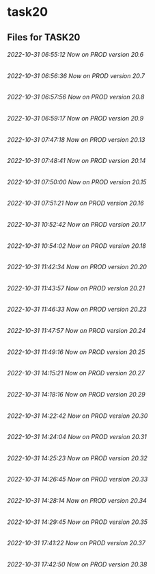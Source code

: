 # task20
## Files for TASK20
###### 2022-10-31 06:55:12 Now on PROD version 20.6
###### 2022-10-31 06:56:36 Now on PROD version 20.7
###### 2022-10-31 06:57:56 Now on PROD version 20.8
###### 2022-10-31 06:59:17 Now on PROD version 20.9
###### 2022-10-31 07:47:18 Now on PROD version 20.13
###### 2022-10-31 07:48:41 Now on PROD version 20.14
###### 2022-10-31 07:50:00 Now on PROD version 20.15
###### 2022-10-31 07:51:21 Now on PROD version 20.16
###### 2022-10-31 10:52:42 Now on PROD version 20.17
###### 2022-10-31 10:54:02 Now on PROD version 20.18
###### 2022-10-31 11:42:34 Now on PROD version 20.20
###### 2022-10-31 11:43:57 Now on PROD version 20.21
###### 2022-10-31 11:46:33 Now on PROD version 20.23
###### 2022-10-31 11:47:57 Now on PROD version 20.24
###### 2022-10-31 11:49:16 Now on PROD version 20.25
###### 2022-10-31 14:15:21 Now on PROD version 20.27
###### 2022-10-31 14:18:16 Now on PROD version 20.29
###### 2022-10-31 14:22:42 Now on PROD version 20.30
###### 2022-10-31 14:24:04 Now on PROD version 20.31
###### 2022-10-31 14:25:23 Now on PROD version 20.32
###### 2022-10-31 14:26:45 Now on PROD version 20.33
###### 2022-10-31 14:28:14 Now on PROD version 20.34
###### 2022-10-31 14:29:45 Now on PROD version 20.35
###### 2022-10-31 17:41:22 Now on PROD version 20.37
###### 2022-10-31 17:42:50 Now on PROD version 20.38
